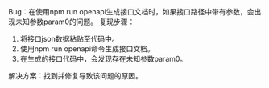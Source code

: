 Bug：在使用npm run openapi生成接口文档时，如果接口路径中带有参数，会出现未知参数param0的问题。
复现步骤：

1. 将接口json数据粘贴至代码中。
2. 使用npm run openapi命令生成接口文档。
3. 在生成的接口代码中，会发现存在未知参数param0。

解决方案：找到并修复导致该问题的原因。
